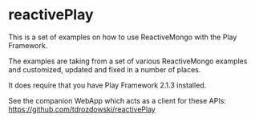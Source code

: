 reactivePlay
============

This is a set of examples on how to use ReactiveMongo with the Play Framework.

The examples are taking from a set of various ReactiveMongo examples and customized, updated and fixed in a number of places.

It does require that you have Play Framework 2.1.3 installed.

See the companion WebApp which acts as a client for these APIs: https://github.com/tdrozdowski/reactivePlay